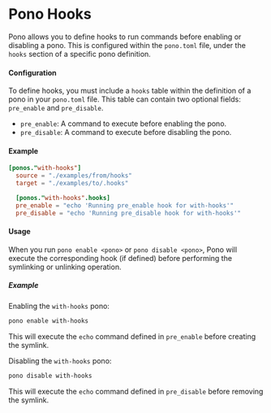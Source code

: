 # Pono Hooks

Pono allows you to define hooks to run commands before enabling or disabling a pono. This is configured within the `pono.toml` file, under the `hooks` section of a specific pono definition.

#### Configuration

To define hooks, you must include a `hooks` table within the definition of a pono in your `pono.toml` file. This table can contain two optional fields: `pre_enable` and `pre_disable`.

-   `pre_enable`: A command to execute before enabling the pono.
-   `pre_disable`: A command to execute before disabling the pono.

#### Example

```toml
[ponos."with-hooks"]
  source = "./examples/from/hooks"
  target = "./examples/to/.hooks"

  [ponos."with-hooks".hooks]
  pre_enable = "echo 'Running pre_enable hook for with-hooks'"
  pre_disable = "echo 'Running pre_disable hook for with-hooks'"
```

#### Usage

When you run `pono enable <pono>` or `pono disable <pono>`, Pono will execute the corresponding hook (if defined) before performing the symlinking or unlinking operation.

##### Example

Enabling the `with-hooks` pono:

```bash
pono enable with-hooks
```

This will execute the `echo` command defined in `pre_enable` before creating the symlink.

Disabling the `with-hooks` pono:

```bash
pono disable with-hooks
```

This will execute the `echo` command defined in `pre_disable` before removing the symlink.


